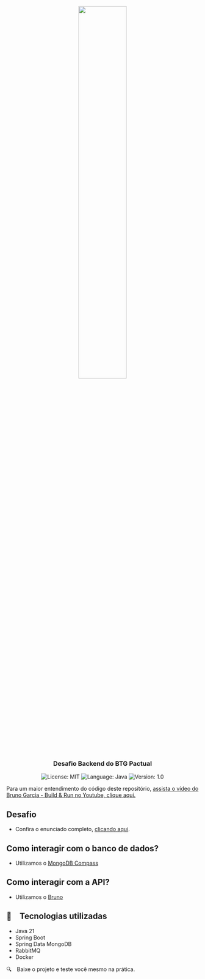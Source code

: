<p align="center" width="100%">
    <img width="50%" src="https://github.com/buildrun-tech/buildrun-desafio-backend-btg-pactual/blob/main/images/btg-logo.jpg"> 
</p>


<h3 align="center">
  Desafio Backend do BTG Pactual
</h3>

<p align="center">

  <img alt="License: MIT" src="https://img.shields.io/badge/license-MIT-%2304D361">
  <img alt="Language: Java" src="https://img.shields.io/badge/language-java-green">
  <img alt="Version: 1.0" src="https://img.shields.io/badge/version-1.0-yellowgreen">

</p>

Para um maior entendimento do código deste repositório, [assista o vídeo do Bruno Garcia - Build & Run no Youtube, clique aqui.](https://www.youtube.com/watch?v=e_WgAB0Th_I)

## Desafio
- Confira o enunciado completo, [clicando aqui](./problem.md).

## Como interagir com o banco de dados?
- Utilizamos o [MongoDB Compass](https://www.mongodb.com/products/tools/compass)

## Como interagir com a API?
- Utilizamos o [Bruno](https://github.com/usebruno/bruno)

## :rocket: Tecnologias utilizadas

* Java 21
* Spring Boot
* Spring Data MongoDB
* RabbitMQ
* Docker

:mag: Baixe o projeto e teste você mesmo na prática.
